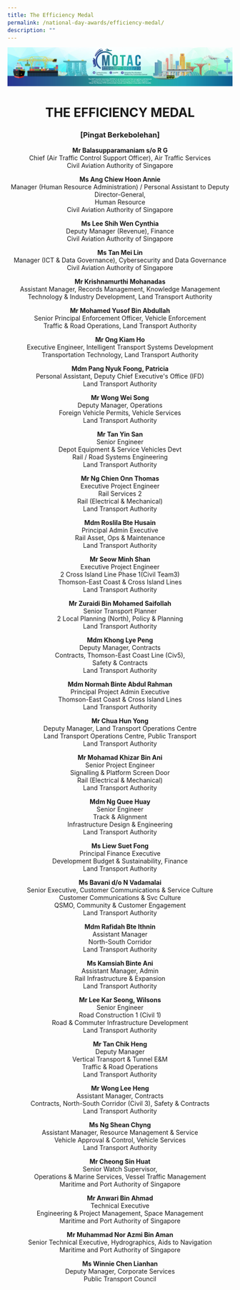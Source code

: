 ```yaml
---
title: The Efficiency Medal
permalink: /national-day-awards/efficiency-medal/
description: ""
---
```

![](/images/hero.png) 

<center>
  <h1>THE EFFICIENCY MEDAL</h1>
  <h3>[Pingat Berkebolehan]</h3>
  <p>
    <strong>Mr Balasupparamaniam s/o R G</strong>
    <br> Chief (Air Traffic Control Support Officer), Air Traffic Services <br> Civil Aviation Authority of Singapore
  </p>
  <p>
    <strong>Ms Ang Chiew Hoon Annie</strong>
    <br> Manager (Human Resource Administration) / Personal Assistant to Deputy Director-General, <br> Human Resource <br> Civil Aviation Authority of Singapore
  </p>
  <p>
    <strong>Ms Lee Shih Wen Cynthia</strong>
    <br> Deputy Manager (Revenue), Finance <br> Civil Aviation Authority of Singapore
  </p>
  <p>
    <strong>Ms Tan Mei Lin</strong>
    <br> Manager (ICT &amp; Data Governance), Cybersecurity and Data Governance <br> Civil Aviation Authority of Singapore
  </p>
  <p>
    <strong>Mr Krishnamurthi Mohanadas</strong>
    <br> Assistant Manager, Records Management, Knowledge Management <br> Technology &amp; Industry Development, Land Transport Authority
  </p>
  <p>
    <strong>Mr Mohamed Yusof Bin Abdullah</strong>
    <br> Senior Principal Enforcement Officer, Vehicle Enforcement <br> Traffic &amp; Road Operations, Land Transport Authority
  </p>
  <p>
    <strong>Mr Ong Kiam Ho</strong>
    <br> Executive Engineer, Intelligent Transport Systems Development <br> Transportation Technology, Land Transport Authority
  </p>
  <p>
    <strong>Mdm Pang Nyuk Foong, Patricia</strong>
    <br> Personal Assistant, Deputy Chief Executive's Office (IFD) <br> Land Transport Authority
  </p>
  <p>
    <strong>Mr Wong Wei Song</strong>
    <br> Deputy Manager, Operations <br> Foreign Vehicle Permits, Vehicle Services <br> Land Transport Authority
  </p>
  <p>
    <strong>Mr Tan Yin San</strong>
    <br> Senior Engineer <br> Depot Equipment &amp; Service Vehicles Devt <br> Rail / Road Systems Engineering <br> Land Transport Authority
  </p>
  <p>
    <strong>Mr Ng Chien Onn Thomas</strong>
    <br> Executive Project Engineer <br> Rail Services 2 <br> Rail (Electrical &amp; Mechanical) <br> Land Transport Authority
  </p>
  <p>
    <strong>Mdm Roslila Bte Husain</strong>
    <br> Principal Admin Executive <br> Rail Asset, Ops &amp; Maintenance <br> Land Transport Authority
  </p>
  <p>
    <strong>Mr Seow Minh Shan</strong>
    <br> Executive Project Engineer <br> 2 Cross Island Line Phase 1(Civil Team3) <br> Thomson-East Coast &amp; Cross Island Lines <br> Land Transport Authority
  </p>
  <p>
    <strong>Mr Zuraidi Bin Mohamed Saifollah</strong>
    <br> Senior Transport Planner <br> 2 Local Planning (North), Policy &amp; Planning <br> Land Transport Authority
  </p>
  <p>
    <strong>Mdm Khong Lye Peng</strong>
    <br> Deputy Manager, Contracts <br> Contracts, Thomson-East Coast Line (Civ5), <br> Safety &amp; Contracts <br> Land Transport Authority
  </p>
  <p>
    <strong>Mdm Normah Binte Abdul Rahman</strong>
    <br> Principal Project Admin Executive <br> Thomson-East Coast &amp; Cross Island Lines <br> Land Transport Authority
  </p>
  <p>
    <strong>Mr Chua Hun Yong</strong>
    <br> Deputy Manager, Land Transport Operations Centre <br> Land Transport Operations Centre, Public Transport <br> Land Transport Authority
  </p>
  <p>
    <strong>Mr Mohamad Khizar Bin Ani</strong>
    <br> Senior Project Engineer <br> Signalling &amp; Platform Screen Door <br> Rail (Electrical &amp; Mechanical) <br> Land Transport Authority
  </p>
  <p>
    <strong>Mdm Ng Quee Huay</strong>
    <br> Senior Engineer <br> Track &amp; Alignment <br> Infrastructure Design &amp; Engineering <br> Land Transport Authority
  </p>
  <p>
    <strong>Ms Liew Suet Fong</strong>
    <br> Principal Finance Executive <br> Development Budget &amp; Sustainability, Finance <br> Land Transport Authority
  </p>
  <p>
    <strong>Ms Bavani d/o N Vadamalai</strong>
    <br> Senior Executive, Customer Communications &amp; Service Culture <br> Customer Communications &amp; Svc Culture <br> QSMO, Community &amp; Customer Engagement <br> Land Transport Authority
  </p>
  <p>
    <strong>Mdm Rafidah Bte Ithnin</strong>
    <br> Assistant Manager <br> North-South Corridor <br> Land Transport Authority
  </p>
  <p>
    <strong>Ms Kamsiah Binte Ani</strong>
    <br> Assistant Manager, Admin <br> Rail Infrastructure &amp; Expansion <br> Land Transport Authority
  </p>
  <p>
    <strong>Mr Lee Kar Seong, Wilsons</strong>
    <br> Senior Engineer <br> Road Construction 1 (Civil 1) <br> Road &amp; Commuter Infrastructure Development <br> Land Transport Authority
  </p>
  <p>
    <strong>Mr Tan Chik Heng</strong>
    <br> Deputy Manager <br> Vertical Transport &amp; Tunnel E&amp;M <br> Traffic &amp; Road Operations <br> Land Transport Authority
  </p>
  <p>
    <strong>Mr Wong Lee Heng</strong>
    <br> Assistant Manager, Contracts <br> Contracts, North-South Corridor (Civil 3), Safety &amp; Contracts <br> Land Transport Authority
  </p>
  <p>
    <strong>Ms Ng Shean Chyng</strong>
    <br> Assistant Manager, Resource Management &amp; Service <br> Vehicle Approval &amp; Control, Vehicle Services <br> Land Transport Authority
  </p>
  <p>
    <strong>Mr Cheong Sin Huat</strong>
    <br> Senior Watch Supervisor, <br> Operations &amp; Marine Services, Vessel Traffic Management <br> Maritime and Port Authority of Singapore
  </p>
  <p>
    <strong>Mr Anwari Bin Ahmad</strong>
    <br> Technical Executive <br> Engineering &amp; Project Management, Space Management <br> Maritime and Port Authority of Singapore
  </p>
  <p>
    <strong>Mr Muhammad Nor Azmi Bin Aman</strong>
    <br> Senior Technical Executive, Hydrographics, Aids to Navigation <br> Maritime and Port Authority of Singapore
  </p>
  <p>
    <strong>Ms Winnie Chen Lianhan</strong>
    <br> Deputy Manager, Corporate Services <br> Public Transport Council
  </p>
</center>